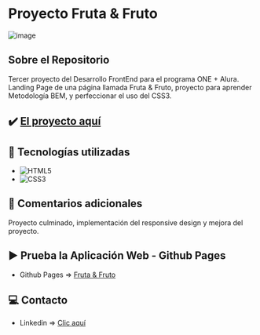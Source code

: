 # Proyecto Fruta & Fruto
![image](https://cdn.jsdelivr.net/gh/K3yJey/Fruta-Fruto@main/img/homePage_Fruta%26Fruto.png)


## Sobre el Repositorio
Tercer proyecto del Desarrollo FrontEnd para el programa ONE + Alura. Landing Page de una página llamada Fruta & Fruto, proyecto para aprender Metodología BEM, y perfeccionar el uso del CSS3.

## ✔️ [El proyecto aquí](https://github.com/K3yJey/Fruta-Fruto.git)

## 🔧 Tecnologías utilizadas
* ![HTML5](https://img.shields.io/badge/html5-%23E34F26.svg?style=for-the-badge&logo=html5&logoColor=white)
* ![CSS3](https://img.shields.io/badge/css3-%231572B6.svg?style=for-the-badge&logo=css3&logoColor=white)

## 📌 Comentarios adicionales
Proyecto culminado, implementación del responsive design y mejora del proyecto.

## ▶️ Prueba la Aplicación Web - Github Pages
* Github Pages => [Fruta & Fruto](https://k3yjey.github.io/webPage-FrutaFruto/)

## 💻 Contacto
* Linkedin => [Clic aquí](https://www.linkedin.com/in/k3yjey-dev/)